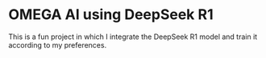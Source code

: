 # OMEGA AI using DeepSeek R1
This is a fun project in which I integrate the DeepSeek R1 model and train it according to my preferences. 

